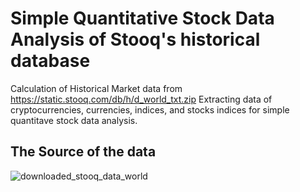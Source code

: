 # Simple Quantitative Stock Data Analysis of Stooq's historical database
Calculation of Historical Market data from https://static.stooq.com/db/h/d_world_txt.zip
Extracting data of cryptocurrencies, currencies, indices, and stocks indices for simple quantitave stock data analysis.

## The Source of the data
![downloaded_stooq_data_world](https://user-images.githubusercontent.com/55551769/88917289-609c6180-d21c-11ea-95b0-3e806cb6b192.PNG)
